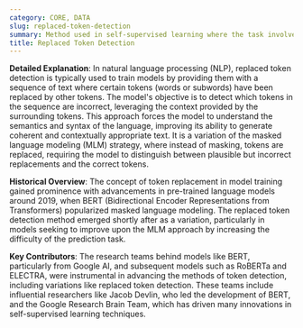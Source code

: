 ```yaml
---
category: CORE, DATA
slug: replaced-token-detection
summary: Method used in self-supervised learning where the task involves identifying or predicting tokens that have been intentionally altered or replaced in a given sequence.
title: Replaced Token Detection
---
```


**Detailed Explanation**: In natural language processing (NLP), replaced token detection is typically used to train models by providing them with a sequence of text where certain tokens (words or subwords) have been replaced by other tokens. The model's objective is to detect which tokens in the sequence are incorrect, leveraging the context provided by the surrounding tokens. This approach forces the model to understand the semantics and syntax of the language, improving its ability to generate coherent and contextually appropriate text. It is a variation of the masked language modeling (MLM) strategy, where instead of masking, tokens are replaced, requiring the model to distinguish between plausible but incorrect replacements and the correct tokens.

**Historical Overview**: The concept of token replacement in model training gained prominence with advancements in pre-trained language models around 2019, when BERT (Bidirectional Encoder Representations from Transformers) popularized masked language modeling. The replaced token detection method emerged shortly after as a variation, particularly in models seeking to improve upon the MLM approach by increasing the difficulty of the prediction task.

**Key Contributors**: The research teams behind models like BERT, particularly from Google AI, and subsequent models such as RoBERTa and ELECTRA, were instrumental in advancing the methods of token detection, including variations like replaced token detection. These teams include influential researchers like Jacob Devlin, who led the development of BERT, and the Google Research Brain Team, which has driven many innovations in self-supervised learning techniques.